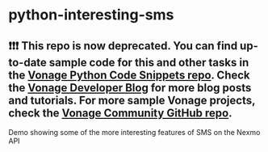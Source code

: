 # python-interesting-sms


## ❗❗❗ **This repo is now deprecated. You can find up-to-date sample code for this and other tasks in the [Vonage Python Code Snippets repo](https://github.com/Vonage/vonage-python-code-snippets). Check the [Vonage Developer Blog](https://developer.vonage.com/en/blog) for more blog posts and tutorials. For more sample Vonage projects, check the [Vonage Community GitHub repo](https://github.com/Vonage-Community).**
Demo showing some of the more interesting features of SMS on the Nexmo API
